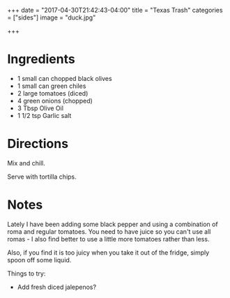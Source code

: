 +++
date = "2017-04-30T21:42:43-04:00"
title = "Texas Trash"
categories = ["sides"]
image = "duck.jpg"

+++

# Ingredients

- 1 small can chopped black olives
- 1 small can green chiles
- 2 large tomatoes (diced)
- 4 green onions (chopped)
- 3 Tbsp Olive Oil
- 1 1/2 tsp Garlic salt

# Directions

Mix and chill.

Serve with tortilla chips.

# Notes

Lately I have been adding some black pepper and using a combination of 
roma and regular tomatoes.  You need to have juice so you can't use all 
romas - I also find better to use a little more tomatoes rather than less.

Also, if you find it is too juicy when you take it out of the fridge, simply 
spoon off some liquid.

Things to try:

- Add fresh diced jalepenos?
